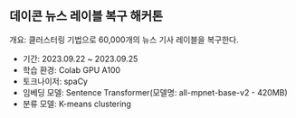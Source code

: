 ## 데이콘 뉴스 레이블 복구 해커톤
개요: 클러스터링 기법으로 60,000개의 뉴스 기사 레이블을 복구한다.
- 기간: 2023.09.22 ~ 2023.09.25
- 학습 환경: Colab GPU A100
- 토크나이저: spaCy
- 임베딩 모델: Sentence Transformer(모델명: all-mpnet-base-v2 - 420MB)
- 분류 모델: K-means clustering


